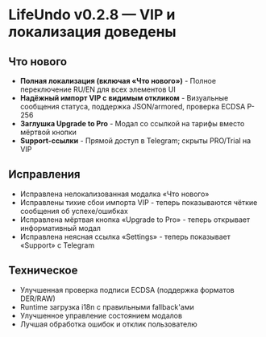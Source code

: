 # LifeUndo v0.2.8 — VIP и локализация доведены

## Что нового
- **Полная локализация (включая «Что нового»)** - Полное переключение RU/EN для всех элементов UI
- **Надёжный импорт VIP с видимым откликом** - Визуальные сообщения статуса, поддержка JSON/armored, проверка ECDSA P-256
- **Заглушка Upgrade to Pro** - Модал со ссылкой на тарифы вместо мёртвой кнопки
- **Support-ссылки** - Прямой доступ в Telegram; скрыты PRO/Trial на VIP

## Исправления
- Исправлена нелокализованная модалка «Что нового»
- Исправлены тихие сбои импорта VIP - теперь показываются чёткие сообщения об успехе/ошибках
- Исправлена мёртвая кнопка «Upgrade to Pro» - теперь открывает информативный модал
- Исправлена неясная ссылка «Settings» - теперь показывает «Support» с Telegram

## Техническое
- Улучшенная проверка подписи ECDSA (поддержка форматов DER/RAW)
- Runtime загрузка i18n с правильными fallback'ами
- Улучшенное управление состоянием модалов
- Лучшая обработка ошибок и отклик пользователю




















